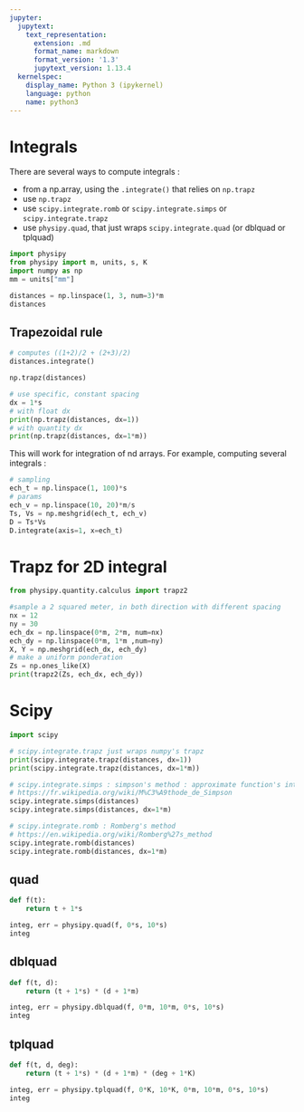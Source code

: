 ```yaml
---
jupyter:
  jupytext:
    text_representation:
      extension: .md
      format_name: markdown
      format_version: '1.3'
      jupytext_version: 1.13.4
  kernelspec:
    display_name: Python 3 (ipykernel)
    language: python
    name: python3
---
```


# Integrals


There are several ways to compute integrals : 
 - from a np.array, using the `.integrate()` that relies on `np.trapz`
 - use `np.trapz`
 - use `scipy.integrate.romb` or `scipy.integrate.simps`  or `scipy.integrate.trapz`
 - use `physipy.quad`, that just wraps `scipy.integrate.quad` (or dblquad or tplquad)


```python
import physipy
from physipy import m, units, s, K
import numpy as np
mm = units["mm"]
```

```python
distances = np.linspace(1, 3, num=3)*m
distances
```

## Trapezoidal rule

```python
# computes ((1+2)/2 + (2+3)/2)
distances.integrate()
```

```python
np.trapz(distances)
```

```python
# use specific, constant spacing
dx = 1*s
# with float dx
print(np.trapz(distances, dx=1))
# with quantity dx
print(np.trapz(distances, dx=1*m))
```

This will work for integration of nd arrays. For example, computing several integrals : 

```python
# sampling
ech_t = np.linspace(1, 100)*s
# params 
ech_v = np.linspace(10, 20)*m/s
Ts, Vs = np.meshgrid(ech_t, ech_v)
D = Ts*Vs
D.integrate(axis=1, x=ech_t)
```

# Trapz for 2D integral

```python
from physipy.quantity.calculus import trapz2
```

```python
#sample a 2 squared meter, in both direction with different spacing
nx = 12
ny = 30
ech_dx = np.linspace(0*m, 2*m, num=nx)
ech_dy = np.linspace(0*m, 1*m ,num=ny)
X, Y = np.meshgrid(ech_dx, ech_dy)
# make a uniform ponderation
Zs = np.ones_like(X)
print(trapz2(Zs, ech_dx, ech_dy))
```

# Scipy

```python
import scipy
```

```python
# scipy.integrate.trapz just wraps numpy's trapz
print(scipy.integrate.trapz(distances, dx=1))
print(scipy.integrate.trapz(distances, dx=1*m))
```

```python
# scipy.integrate.simps : simpson's method : approximate function's interval by polynome 
# https://fr.wikipedia.org/wiki/M%C3%A9thode_de_Simpson
scipy.integrate.simps(distances)
scipy.integrate.simps(distances, dx=1*m)
```

```python
# scipy.integrate.romb : Romberg's method 
# https://en.wikipedia.org/wiki/Romberg%27s_method
scipy.integrate.romb(distances)
scipy.integrate.romb(distances, dx=1*m)
```

## quad

```python
def f(t):
    return t + 1*s

integ, err = physipy.quad(f, 0*s, 10*s)
integ
```

## dblquad

```python
def f(t, d):
    return (t + 1*s) * (d + 1*m)

integ, err = physipy.dblquad(f, 0*m, 10*m, 0*s, 10*s)
integ
```

## tplquad

```python
def f(t, d, deg):
    return (t + 1*s) * (d + 1*m) * (deg + 1*K)

integ, err = physipy.tplquad(f, 0*K, 10*K, 0*m, 10*m, 0*s, 10*s)
integ
```

```python

```
